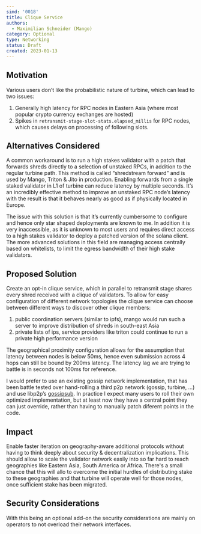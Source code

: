 ```yaml
---
simd: '0018'
title: Clique Service
authors:
  - Maximilian Schneider (Mango)
category: Optional
type: Networking
status: Draft
created: 2023-01-13
---
```


## Motivation

Various users don’t like the probabilistic nature of turbine, which can lead to
two issues:

1. Generally high latency for RPC nodes in Eastern Asia (where most popular
crypto currency exchanges are hosted)
1. Spikes in `retransmit-stage-slot-stats.elapsed_millis` for RPC nodes, which
causes delays on processing of following slots.

## Alternatives Considered

A common workaround is to run a high stakes validator with a patch that
forwards shreds directly to a selection of unstaked RPCs, in addition to the
regular turbine path. This method is called “shredstream forward” and is used
by Mango, Triton & Jito in production. Enabling forwards from a single staked
validator in L1 of turbine can reduce latency by multiple seconds. It’s an
incredibly effective method to improve an unstaked RPC node’s latency with the
result is that it behaves nearly as good as if physically located in Europe.

The issue with this solution is that it’s currently cumbersome to configure and
hence only star shaped deployments are known to me. In addition it is very
inaccessible, as it is unknown to most users and requires direct access to a
high stakes validator to deploy a patched version of the solana client. The
more advanced solutions in this field are managing access centrally based on
whitelists, to limit the egress bandwidth of their high stake validators.

## Proposed Solution

Create an opt-in clique service, which in parallel to retransmit stage shares
every shred received with a clique of validators. To allow for easy
configuration of different network topologies the clique service can choose
between different ways to discover other clique members:

1. public coordination servers (similar to ipfs), mango would run such a server
to improve distribution of shreds in south-east Asia
1. private lists of ips, service providers like triton could continue to run a
private high performance version

The geographical proximity configuration allows for the assumption that latency
between nodes is below 50ms, hence even submission across 4 hops can still be
bound by 200ms latency. The latency lag we are trying to battle is in seconds
not 100ms for reference.

I would prefer to use an existing gossip network implementation, that has been
battle tested over hand-rolling a third p2p network (gossip, turbine, …) and
use libp2p’s 
[gossipsub](https://github.com/libp2p/specs/tree/master/pubsub/gossipsub). In
practice I expect many users to roll their own optimized implementation, but at
least now they have a central point they can just override, rather than having
to manually patch diferent points in the code.

## Impact

Enable faster iteration on geography-aware additional protocols without having
to think deeply about security & decentralization implications. This should
allow to scale the validator network easily into so far hard to reach
geographies like Eastern Asia, South America or Africa. There's a small chance
that this will allo to overcome the initial hurdles of distributing stake to
these geographies and that turbine will operate well for those nodes, once
sufficient stake has been migrated.

## Security Considerations

With this being an optional add-on the security considerations are mainly on
operators to not overload their network interfaces.
